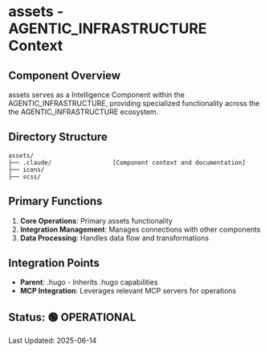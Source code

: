 # assets - AGENTIC_INFRASTRUCTURE Context

## Component Overview

assets serves as a Intelligence Component within the AGENTIC_INFRASTRUCTURE, providing specialized functionality across the the AGENTIC_INFRASTRUCTURE ecosystem.

## Directory Structure

```
assets/
├── .claude/                 [Component context and documentation]
├── icons/
├── scss/
```

## Primary Functions

1. **Core Operations**: Primary assets functionality
2. **Integration Management**: Manages connections with other components
3. **Data Processing**: Handles data flow and transformations

## Integration Points

- **Parent**: .hugo - Inherits .hugo capabilities
- **MCP Integration**: Leverages relevant MCP servers for operations
  
## Status: 🟢 OPERATIONAL

Last Updated: 2025-06-14
